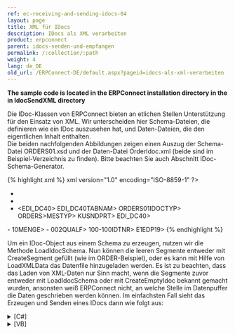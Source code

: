 ```yaml
---
ref: ec-receiving-and-sending-idocs-04
layout: page
title: XML für IDocs
description: IDocs als XML verarbeiten
product: erpconnect
parent: idocs-senden-und-empfangen
permalink: /:collection/:path
weight: 4
lang: de_DE
old_url: /ERPConnect-DE/default.aspx?pageid=idocs-als-xml-verarbeiten
---
```


**The sample code is located in the ERPConnect installation directory in the in IdocSendXML directory**

Die IDoc-Klassen von ERPConnect bieten an etlichen Stellen Unterstützung für den Einsatz von XML. Wir unterscheiden hier Schema-Dateien, die definieren wie ein IDoc auszusehen hat, und Daten-Dateien, die den eigentlichen Inhalt enthalten.<br>
Die beiden nachfolgenden Abbildungen zeigen einen Auszug der Schema-Datei ORDERS01.xsd und der Daten-Datei OrderIdoc.xml (beide sind im Beispiel-Verzeichnis zu finden). Bitte beachten Sie auch Abschnitt IDoc-Schema-Generator.

{% highlight xml %}
xml version="1.0" encoding="ISO-8859-1" ?>
- <ORDERS01>
- <IDOC>
- <EDI_DC40>
<TABNAM>EDI_DC40TABNAM>
<IDOCTYP>ORDERS01IDOCTYP>
<MESTYP>ORDERS>MESTYP>
<SNDPRT>KUSNDPRT>
EDI_DC40>
<E1EDK01 />
- <E1EDK01>
<MENGE>10MENGE>
- <E1EDP10>
<QUALF>002QUALF>
<IDTNR>100-100IDTNR>
E1EDP19>
{% endhighlight %}

Um ein IDoc-Object aus einem Schema zu erzeugen, nutzen wir die Methode LoadIdocSchema. Nun können die leeren Segmente entweder mit CreateSegment gefüllt (wie im ORDER-Beispiel), oder es kann mit Hilfe von LoadXMLData das Datenfile hinzugeladen werden. Es ist zu beachten, dass das Laden von XML-Daten nur Sinn macht, wenn die Segmente zuvor entweder mit LoadIdocSchema oder mit CreateEmptyIdoc bekannt gemacht wurden, ansonsten weiß ERPConnect nicht, an welche Stelle im Datenpuffer die Daten geschrieben werden können. Im einfachsten Fall sieht das Erzeugen und Senden eines IDocs dann wie folgt aus:

<details>
<summary>[C#]</summary>
{% highlight csharp %}
using (R3Connection con = new R3Connection())
{

    con.UserName = "erpconnect";
    con.Password = "pass";
    con.Language = "DE";
    con.Client = "800";
    con.Host = "sapserver";
    con.SystemNumber = 11;

    con.Open(false);
    Idoc i = new Idoc();
    i.Connection = con;

    i.LoadIdocSchema(@"ORDERS01.xsd");
    i.LoadXMLData(@"OrderIdoc.xml");

    i.Send();
}
{% endhighlight %}
</details>

<details>
<summary>[VB]</summary>
{% highlight visualbasic %}
Using con As R3Connection = New R3Connection
   
   
    con.UserName = "erpconnect"
    con.Password = "pass"
    con.Language = "DE"
    con.Client = "800"
    con.Host = "sapserver"
    con.SystemNumber = 11
   
    con.Open(False)
   
   
   
    Dim i As Idoc = New Idoc
    i.Connection = con
    i.LoadIdocSchema("ORDERS01.xsd")
    i.LoadXMLData("OrderIdoc.xml")
   
    i.Send()
End Using
{% endhighlight %}
</details>
